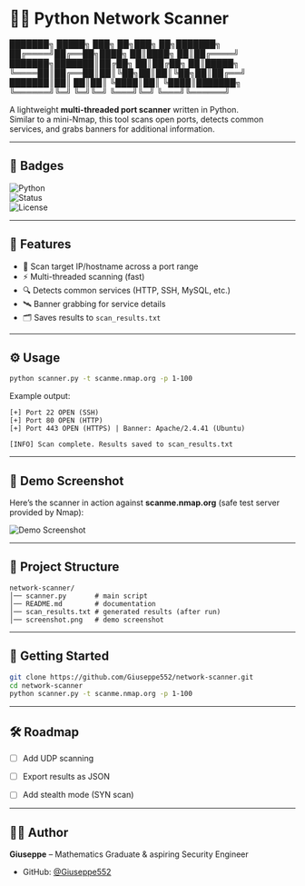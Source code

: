 

# 🕵️‍♂️ Python Network Scanner  


███████╗ █████╗ ███╗ ██╗███╗ ██╗███████╗
██╔════╝██╔══██╗████╗ ██║████╗ ██║██╔════╝
███████╗███████║██╔██╗ ██║██╔██╗ ██║█████╗
╚════██║██╔══██║██║╚██╗██║██║╚██╗██║██╔══╝
███████║██║ ██║██║ ╚████║██║ ╚████║███████╗
╚══════╝╚═╝ ╚═╝╚═╝ ╚═══╝╚═╝ ╚═══╝╚══════╝



A lightweight **multi-threaded port scanner** written in Python.  
Similar to a mini-Nmap, this tool scans open ports, detects common services, and grabs banners for additional information.  

---

## 📛 Badges  
![Python](https://img.shields.io/badge/Python-3.9%2B-blue?logo=python&logoColor=white)  
![Status](https://img.shields.io/badge/Status-Active-brightgreen)  
![License](https://img.shields.io/badge/License-MIT-red)  

---

## 🚀 Features  
- 🚩 Scan target IP/hostname across a port range  
- ⚡ Multi-threaded scanning (fast)  
- 🔍 Detects common services (HTTP, SSH, MySQL, etc.)  
- 🛰️ Banner grabbing for service details  
- 🗂️ Saves results to `scan_results.txt`  

---

## ⚙️ Usage  
```bash
python scanner.py -t scanme.nmap.org -p 1-100
````

Example output:

```
[+] Port 22 OPEN (SSH)
[+] Port 80 OPEN (HTTP)
[+] Port 443 OPEN (HTTPS) | Banner: Apache/2.4.41 (Ubuntu)

[INFO] Scan complete. Results saved to scan_results.txt
```

---

## 📸 Demo Screenshot

Here’s the scanner in action against **scanme.nmap.org** (safe test server provided by Nmap):

![Demo Screenshot](screenshot.png)

---

## 📂 Project Structure

```
network-scanner/
│── scanner.py       # main script
│── README.md        # documentation
│── scan_results.txt # generated results (after run)
│── screenshot.png   # demo screenshot
```


---

## 🚀 Getting Started
```bash
git clone https://github.com/Giuseppe552/network-scanner.git
cd network-scanner
python scanner.py -t scanme.nmap.org -p 1-100
```

---

## 🛠️ Roadmap
- [ ] Add UDP scanning
- [ ] Export results as JSON
- [ ] Add stealth mode (SYN scan)



---

## 🧑‍💻 Author

**Giuseppe** – Mathematics Graduate & aspiring Security Engineer

* GitHub: [@Giuseppe552](https://github.com/Giuseppe552)

```

